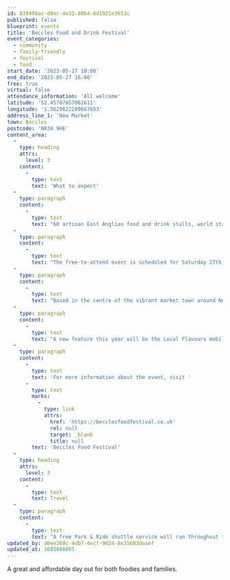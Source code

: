 ```yaml
---
id: 839498ac-d8ec-4e33-80b4-6d1921e3653c
published: false
blueprint: events
title: 'Beccles Food and Drink Festival'
event_categories:
  - community
  - family-friendly
  - festival
  - food
start_date: '2023-05-27 10:00'
end_date: '2023-05-27 16:00'
free: true
virtual: false
attendance_information: 'All welcome'
latitude: '52.45787857061611'
longitude: '1.5629622289667653'
address_line_1: 'New Market'
town: Beccles
postcode: 'NR34 9HE'
content_area:
  -
    type: heading
    attrs:
      level: 3
    content:
      -
        type: text
        text: 'What to expect'
  -
    type: paragraph
    content:
      -
        type: text
        text: "60 artisan East Anglian food and drink stalls, world street food, cookery theatre, music, children's entertainment, all set in the lovely centre of a vibrant market town."
  -
    type: paragraph
    content:
      -
        type: text
        text: "The free-to-attend event is scheduled for Saturday 27th May, and the 60 stalls invited are set to offer an incredible range of the finest artisan food and drink produce from the local area and wider East Anglia.\_"
  -
    type: paragraph
    content:
      -
        type: text
        text: "Based in the centre of the vibrant market town around New Market, Sheepgate, and in and around St Michael’s Church, the Festival runs from 10 am till 4 pm and will also include world street food, music and children’s entertainment.\_"
  -
    type: paragraph
    content:
      -
        type: text
        text: "A new feature this year will be the Local Flavours mobile cookery theatre, generously sponsored by the Visitor Economy Network Initiative project, offering budding chefs and bakers culinary inspiration from local chefs and students of East Coast College in Lowestoft.\_"
  -
    type: paragraph
    content:
      -
        type: text
        text: 'For more information about the event, visit '
      -
        type: text
        marks:
          -
            type: link
            attrs:
              href: 'https://becclesfoodfestival.co.uk'
              rel: null
              target: _blank
              title: null
        text: 'Beccles Food Festival'
  -
    type: heading
    attrs:
      level: 3
    content:
      -
        type: text
        text: Travel
  -
    type: paragraph
    content:
      -
        type: text
        text: "A free Park & Ride shuttle service will run throughout the event from Beccles Quay, where additional parking will be available to supplement the ample town centre car parks.\_"
updated_by: d0ee360c-4db7-4ecf-9024-8e35603daaef
updated_at: 1685006065
---
```

A great and affordable day out for both foodies and families.